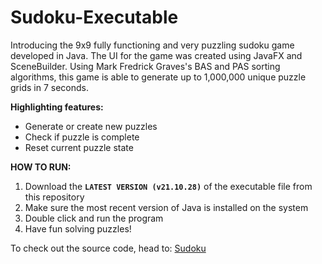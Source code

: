 # Sudoku-Executable

Introducing the 9x9 fully functioning and very puzzling sudoku game developed in Java. The UI for the game was created using JavaFX and SceneBuilder.
Using Mark Fredrick Graves's BAS and PAS sorting algorithms, this game is able to generate up to 1,000,000 unique puzzle grids in 7 seconds.

**Highlighting features:**
- Generate or create new puzzles
- Check if puzzle is complete
- Reset current puzzle state

**HOW TO RUN:**
1. Download the **`LATEST VERSION (v21.10.28)`** of the executable file from this repository
2. Make sure the most recent version of Java is installed on the system
3. Double click and run the program
4. Have fun solving puzzles!

To check out the source code, head to: [Sudoku](https://github.com/youmengh/Sudoku)
